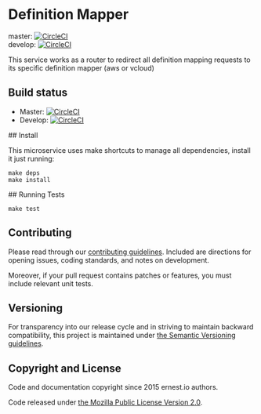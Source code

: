 # Definition Mapper

master:  [![CircleCI](https://circleci.com/gh/ernestio/definition-mapper/tree/master.svg?style=shield)](https://circleci.com/gh/ernestio/definition-mapper/tree/master)  
develop: [![CircleCI](https://circleci.com/gh/ernestio/definition-mapper/tree/develop.svg?style=shield)](https://circleci.com/gh/ernestio/definition-mapper/tree/develop)

This service works as a router to redirect all definition mapping requests to its specific definition mapper (aws or vcloud)

## Build status

* Master: [![CircleCI](https://circleci.com/gh/ernestio/definition-mapper/tree/master.svg?style=svg)](https://circleci.com/gh/ernestio/definition-mapper/tree/master)
* Develop: [![CircleCI](https://circleci.com/gh/ernestio/definition-mapper/tree/develop.svg?style=svg)](https://circleci.com/gh/ernestio/definition-mapper/tree/develop)

## Install

This microservice uses make shortcuts to manage all dependencies, install it just running:
```
make deps
make install
```


## Running Tests

```
make test
```

## Contributing

Please read through our
[contributing guidelines](CONTRIBUTING.md).
Included are directions for opening issues, coding standards, and notes on
development.

Moreover, if your pull request contains patches or features, you must include
relevant unit tests.

## Versioning

For transparency into our release cycle and in striving to maintain backward
compatibility, this project is maintained under [the Semantic Versioning guidelines](http://semver.org/).

## Copyright and License

Code and documentation copyright since 2015 ernest.io authors.

Code released under
[the Mozilla Public License Version 2.0](LICENSE).
